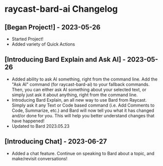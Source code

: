 # raycast-bard-ai Changelog

## [Began Project!] - 2023-05-26

- Started Project!
- Added variety of Quick Actions

## [Introducing Bard Explain and Ask AI] - 2023-05-26

- Added ability to ask AI something, right from the command line. Add the "Ask AI" command (for raycast-bard-ai) to your fallback commands. Then, you can either ask AI something about your selected text, or simply just ask it about anything, right from the command line.
- Introducing Bard Explain, an all new way to use Bard from Raycast. Simply ask it any Text or Code based command (i.e. Add Comments to Code, Summarize, etc.) and Bard will now tell you what it has changed and/or done for you. This will help you better understand changes that have happened!
- Updated to Bard 2023.05.23

## [Introducing Chat] - 2023-06-27

- Added a chat feature. Continue on speaking to Bard about a topic, and make/revisit conversations!
